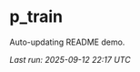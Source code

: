 # p_train

Auto-updating README demo.

<!--START_SECTION:status-->
_Last run: 2025-09-12 22:17 UTC_
<!--END_SECTION:status-->





























































































































































































































































































































































































































































































































































